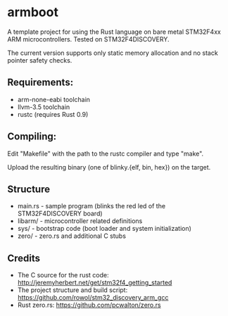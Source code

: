 armboot
=======
A template project for using the Rust language on bare metal STM32F4xx ARM microcontrollers.
Tested on STM32F4DISCOVERY.

The current version supports only static memory allocation and no stack pointer safety checks.

Requirements:
-------------
  * arm-none-eabi toolchain
  * llvm-3.5 toolchain
  * rustc (requires Rust 0.9)

Compiling:
----------

Edit "Makefile" with the path to the rustc compiler and type "make".

Upload the resulting binary (one of blinky.{elf, bin, hex}) on the target.

Structure
---------
  * main.rs - sample program (blinks the red led of the STM32F4DISCOVERY board)
  * libarm/ - microcontroller related definitions
  * sys/ - bootstrap code (boot loader and system initialization)
  * zero/ - zero.rs and additional C stubs

Credits
-------
  * The C source for the rust code: http://jeremyherbert.net/get/stm32f4_getting_started
  * The project structure and build script: https://github.com/rowol/stm32_discovery_arm_gcc
  * Rust zero.rs: https://github.com/pcwalton/zero.rs

